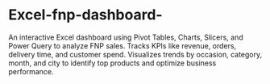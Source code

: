 # Excel-fnp-dashboard-
An interactive Excel dashboard using Pivot Tables, Charts, Slicers, and Power Query to analyze FNP sales. Tracks KPIs like revenue, orders, delivery time, and customer spend. Visualizes trends by occasion, category, month, and city to identify top products and optimize business performance.
